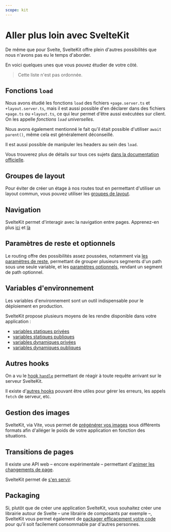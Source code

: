 ```yaml
---
scope: kit
---
```


# Aller plus loin avec SvelteKit

De même que pour Svelte, SvelteKit offre plein d'autres possibilités que nous n'avons pas eu le
temps d'aborder.

En voici quelques unes que vous pouvez étudier de votre côté.

> Cette liste n'est pas ordonnée.

## Fonctions `load`

Nous avons étudié les fonctions `load` des fichiers `+page.server.ts` et `+layout.server.ts`, mais
il est aussi possible d'en déclarer dans des fichiers `+page.ts` ou `+layout.ts`, ce qui leur permet
d'être aussi exécutées sur client. On les appelle _fonctions `load` universelles_.

Nous avons également mentionné le fait qu'il était possible d'utiliser `await parent()`, même cela
est généralement déconseillé.

Il est aussi possible de manipuler les headers au sein des `load`.

Vous trouverez plus de détails sur tous ces sujets [dans la documentation
officielle](https://kit.svelte.dev/docs/load).

## Groupes de layout

Pour éviter de créer un étage à nos routes tout en permettant d'utiliser un layout commun, vous
pouvez utiliser les [groupes de
layout](https://kit.svelte.dev/docs/advanced-routing#advanced-layouts-group).

## Navigation

SvelteKit permet d'interagir avec la navigation entre pages. Apprenez-en plus
[ici](https://kit.svelte.dev/docs/modules#$app-navigation) et
[là](https://kit.svelte.dev/docs/modules#$app-stores-navigating)

## Paramètres de reste et optionnels

Le routing offre des possibilités assez poussées, notamment via [les paramètres de
reste](https://kit.svelte.dev/docs/advanced-routing#rest-parameters), permettant de grouper
plusieurs segments d'un path sous une seule variable, et les [paramètres
optionnels](https://kit.svelte.dev/docs/advanced-routing#optional-parameters), rendant un segment de
path optionnel.

## Variables d'environnement

Les variables d'environnement sont un outil indispensable pour le déploiement en production.

SvelteKit propose plusieurs moyens de les rendre disponible dans votre application :

- [variables statiques privées](https://kit.svelte.dev/docs/modules#$env-static-private)
- [variables statiques publiques](https://kit.svelte.dev/docs/modules#$env-static-public)
- [variables dynamiques privées](https://kit.svelte.dev/docs/modules#$env-dynamic-private)
- [variables dynamiques publiques](https://kit.svelte.dev/docs/modules#$env-dynamic-public)

## Autres hooks

On a vu le [hook `handle`](../14_auth/04_hooks.md) permettant de réagir à toute requête arrivant sur
le serveur SvelteKit.

Il existe d'[autres hooks](https://kit.svelte.dev/docs/hooks) pouvant être utiles pour gérer les
erreurs, les appels `fetch` de serveur, etc.

## Gestion des images

SvelteKit, via Vite, vous permet de [prégénérer vos images](https://kit.svelte.dev/docs/images) sous
différents formats afin d'alléger le poids de votre application en fonction des situations.

## Transitions de pages

Il existe une API web – encore expérimentale – permettant d'[animer les changements de
page](https://developer.chrome.com/docs/web-platform/view-transitions/).

SvelteKit permet de [s'en servir](https://svelte.dev/blog/view-transitions).

## Packaging

Si, plutôt que de créer une application SvelteKit, vous souhaitez créer une librairie autour de
Svelte – une librairie de composants par exemple –, SvelteKit vous permet également de [packager
efficacement votre code](https://kit.svelte.dev/docs/packaging) pour qu'il soit facilement
consommable par d'autres personnes.
